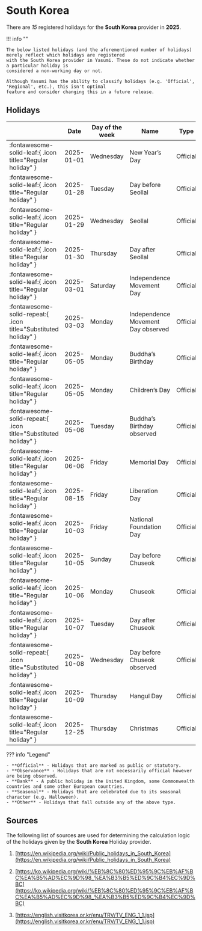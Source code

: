 # South Korea

There are _15_ registered holidays for the **South Korea** provider in **2025**.

!!! info ""

    The below listed holidays (and the aforementioned number of holidays) merely reflect which holidays are registered
    with the South Korea provider in Yasumi. These do not indicate whether a particular holiday is
    considered a non-working day or not.

    Although Yasumi has the ability to classify holidays (e.g. 'Official', 'Regional', etc.), this isn't optimal
    feature and consider changing this in a future release.

## Holidays

|     | Date | Day of the week | Name | Type |
| --- | ---- | --------------- | ---- | ---- |
| :fontawesome-solid-leaf:{ .icon title="Regular holiday" } | 2025-01-01 | Wednesday | New Year’s Day | Official |
| :fontawesome-solid-leaf:{ .icon title="Regular holiday" } | 2025-01-28 | Tuesday | Day before Seollal | Official |
| :fontawesome-solid-leaf:{ .icon title="Regular holiday" } | 2025-01-29 | Wednesday | Seollal | Official |
| :fontawesome-solid-leaf:{ .icon title="Regular holiday" } | 2025-01-30 | Thursday | Day after Seollal | Official |
| :fontawesome-solid-leaf:{ .icon title="Regular holiday" } | 2025-03-01 | Saturday | Independence Movement Day | Official |
| :fontawesome-solid-repeat:{ .icon title="Substituted holiday" } | 2025-03-03 | Monday | Independence Movement Day observed | Official |
| :fontawesome-solid-leaf:{ .icon title="Regular holiday" } | 2025-05-05 | Monday | Buddha’s Birthday | Official |
| :fontawesome-solid-leaf:{ .icon title="Regular holiday" } | 2025-05-05 | Monday | Children’s Day | Official |
| :fontawesome-solid-repeat:{ .icon title="Substituted holiday" } | 2025-05-06 | Tuesday | Buddha’s Birthday observed | Official |
| :fontawesome-solid-leaf:{ .icon title="Regular holiday" } | 2025-06-06 | Friday | Memorial Day | Official |
| :fontawesome-solid-leaf:{ .icon title="Regular holiday" } | 2025-08-15 | Friday | Liberation Day | Official |
| :fontawesome-solid-leaf:{ .icon title="Regular holiday" } | 2025-10-03 | Friday | National Foundation Day | Official |
| :fontawesome-solid-leaf:{ .icon title="Regular holiday" } | 2025-10-05 | Sunday | Day before Chuseok | Official |
| :fontawesome-solid-leaf:{ .icon title="Regular holiday" } | 2025-10-06 | Monday | Chuseok | Official |
| :fontawesome-solid-leaf:{ .icon title="Regular holiday" } | 2025-10-07 | Tuesday | Day after Chuseok | Official |
| :fontawesome-solid-repeat:{ .icon title="Substituted holiday" } | 2025-10-08 | Wednesday | Day before Chuseok observed | Official |
| :fontawesome-solid-leaf:{ .icon title="Regular holiday" } | 2025-10-09 | Thursday | Hangul Day | Official |
| :fontawesome-solid-leaf:{ .icon title="Regular holiday" } | 2025-12-25 | Thursday | Christmas | Official |

??? info "Legend"

    - **Official** - Holidays that are marked as public or statutory.
    - **Observance** - Holidays that are not necessarily official however are being observed.
    - **Bank** - A public holiday in the United Kingdom, some Commonwealth countries and some other European countries.
    - **Seasonal** - Holidays that are celebrated due to its seasonal character (e.g. Halloween).
    - **Other** - Holidays that fall outside any of the above type.

## Sources

The following list of sources are used for determining the calculation logic of
the holidays given by the **South Korea** Holiday provider.


1. [https://en.wikipedia.org/wiki/Public_holidays_in_South_Korea](https://en.wikipedia.org/wiki/Public_holidays_in_South_Korea)
   
1. [https://ko.wikipedia.org/wiki/%EB%8C%80%ED%95%9C%EB%AF%BC%EA%B5%AD%EC%9D%98_%EA%B3%B5%ED%9C%B4%EC%9D%BC](https://ko.wikipedia.org/wiki/%EB%8C%80%ED%95%9C%EB%AF%BC%EA%B5%AD%EC%9D%98_%EA%B3%B5%ED%9C%B4%EC%9D%BC)
   
1. [https://english.visitkorea.or.kr/enu/TRV/TV_ENG_1_1.jsp](https://english.visitkorea.or.kr/enu/TRV/TV_ENG_1_1.jsp)
   